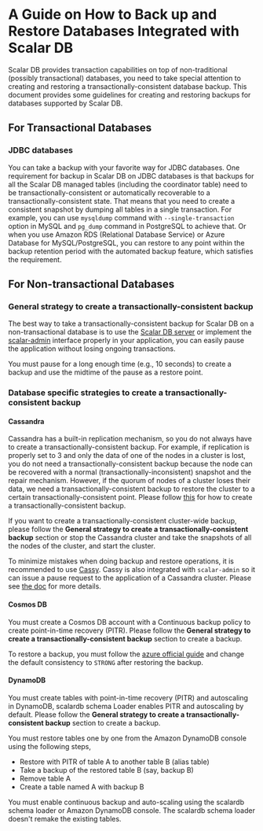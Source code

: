 # A Guide on How to Back up and Restore Databases Integrated with Scalar DB

Scalar DB provides transaction capabilities on top of non-traditional (possibly transactional) databases, you need to take special attention to creating and restoring a transactionally-consistent database backup.
This document provides some guidelines for creating and restoring backups for databases supported by Scalar DB.

## For Transactional Databases

### JDBC databases

You can take a backup with your favorite way for JDBC databases.
One requirement for backup in Scalar DB on JDBC databases is that backups for all the Scalar DB managed tables (including the coordinator table) need to be transactionally-consistent or automatically recoverable to a transactionally-consistent state.
That means that you need to create a consistent snapshot by dumping all tables in a single transaction.
For example, you can use `mysqldump` command with `--single-transaction` option in MySQL and `pg_dump` command in PostgreSQL to achieve that.
Or when you use Amazon RDS (Relational Database Service) or Azure Database for MySQL/PostgreSQL, you can restore to any point within the backup retention period with the automated backup feature, which satisfies the requirement.

## For Non-transactional Databases

### General strategy to create a transactionally-consistent backup

The best way to take a transactionally-consistent backup for Scalar DB on a non-transactional database is to use the [Scalar DB server](https://github.com/scalar-labs/scalardb/tree/master/server) or implement the [scalar-admin](https://github.com/scalar-labs/scalar-admin) interface properly in your application, you can easily pause the application without losing ongoing transactions.

You must pause for a long enough time (e.g., 10 seconds) to create a backup and use the midtime of the pause as a restore point.

### Database specific strategies to create a transactionally-consistent backup

#### Cassandra

Cassandra has a built-in replication mechanism, so you do not always have to create a transactionally-consistent backup.
For example, if replication is properly set to 3 and only the data of one of the nodes in a cluster is lost, you do not need a transactionally-consistent backup because the node can be recovered with a normal (transactionally-inconsistent) snapshot and the repair mechanism. However, if the quorum of nodes of a cluster loses their data, we need a transactionally-consistent backup to restore the cluster to a certain transactionally-consistent point. Please follow [this](#how-to-create-transactionally-consistent-backup) for how to create a transactionally-consistent backup.

If you want to create a transactionally-consistent cluster-wide backup, please follow the **General strategy to create a transactionally-consistent backup** section or 
stop the Cassandra cluster and take the snapshots of all the nodes of the cluster, and start the cluster. 

To minimize mistakes when doing backup and restore operations, it is recommended to use [Cassy](https://github.com/scalar-labs/cassy).
Cassy is also integrated with `scalar-admin` so it can issue a pause request to the application of a Cassandra cluster.
Please see [the doc](https://github.com/scalar-labs/cassy/blob/master/docs/getting-started.md#take-cluster-wide-consistent-backups) for more details.

#### Cosmos DB

You must create a Cosmos DB account with a Continuous backup policy to create point-in-time recovery (PITR). Please follow the **General strategy to create a transactionally-consistent backup** section to create a backup.

To restore a backup, you must follow the [azure official guide](https://docs.microsoft.com/en-us/azure/cosmos-db/restore-account-continuous-backup#restore-account-portal) and change the default consistency to `STRONG` after restoring the backup.

#### DynamoDB

You must create tables with point-in-time recovery (PITR) and autoscaling in DynamoDB, scalardb schema Loader enables PITR and autoscaling by default. Please follow the **General strategy to create a transactionally-consistent backup** section to create a backup.

You must restore tables one by one from the Amazon DynamoDB console using the following steps,

* Restore with PITR of table A to another table B (alias table)
* Take a backup of the restored table B (say, backup B)
* Remove table A
* Create a table named A with backup B

You must enable continuous backup and auto-scaling using the scalardb schema loader or Amazon DynamoDB console. The scalardb schema loader doesn't remake the existing tables.
